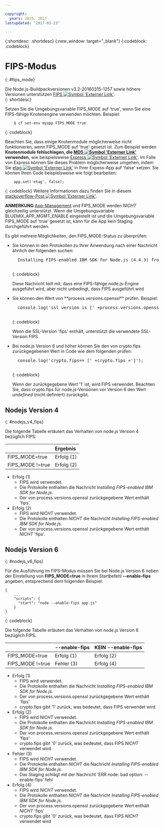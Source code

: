 ```yaml
---

copyright:
  years: 2015, 2017
lastupdated: "2017-03-23"

---
```


{:shortdesc: .shortdesc}
{:new_window: target="_blank"}
{:codeblock: .codeblock}

# FIPS-Modus
{: #fips_mode}

Die Node.js-Buildpackversionen v3.2-20160315-1257 sowie höhere Versionen unterstützen [FIPS ![Symbol 'Externer Link'](../../icons/launch-glyph.svg "Symbol 'Externer Link'")](https://en.wikipedia.org/wiki/Federal_Information_Processing_Standards).  
{: shortdesc}

Setzen Sie die Umgebungsvariable FIPS_MODE auf 'true', wenn Sie eine FIPS-fähige Knotenengine verwenden möchten.
Beispiel:

```
    $ cf set-env myapp FIPS_MODE true
```
{: codeblock}

Beachten Sie, dass einige Knotenmodule möglicherweise nicht funktionieren, wenn FIPS_MODE auf 'true' gesetzt ist.  Zum Beispiel werden **Knotenmodule fehlschlagen, die [MD5 ![Symbol 'Externer Link'](../../icons/launch-glyph.svg "Symbol 'Externer Link'")](https://en.wikipedia.org/wiki/MD5) verwenden,** wie beispielsweise [Express ![Symbol 'Externer Link'](../../icons/launch-glyph.svg "Symbol 'Externer Link'")](http://expressjs.com/). Im Falle von Express können Sie dieses Problem möglicherweise umgehen, indem Sie [etag ![Symbol 'Externer Link'](../../icons/launch-glyph.svg "Symbol 'Externer Link'")](http://expressjs.com/en/api.html) in Ihrer
Expess-App auf 'false' setzen. Sie können Ihren Code beispielsweise wie folgt bearbeiten:
```
    app.set('etag', false);
```
{: codeblock}
Weitere Informationen dazu finden Sie in diesem [stackoverflow-Post ![Symbol 'Externer Link'](../../icons/launch-glyph.svg "Symbol 'Externer Link'")](http://stackoverflow.com/questions/15191511/disable-etag-header-in-express-node-js).

**ANMERKUNG** [App-Management](/docs/manageapps/app_mng.html) und FIPS_MODE werden *NICHT* gleichzeitig unterstützt.  Wenn die Umgebungsvariable BLUEMIX_APP_MGMT_ENABLE eingestellt ist und die Umgebungsvariable FIPS_MODE auf 'true' gesetzt ist, kann für die App kein Staging durchgeführt werden.

Es gibt mehrere Möglichkeiten, den FIPS_MODE-Status zu überprüfen:
<ul>
<li> Sie können in den Protokollen zu Ihrer Anwendung nach einer Nachricht ähnlich der folgenden suchen:     

  <pre>
  Installing FIPS-enabled IBM SDK for Node.js (4.4.3) from cache
  </pre>
  {: codeblock}

Diese Nachricht teilt mit, dass eine FIPS-fähige node.js-Engine ausgeführt wird, aber nicht unbedingt, dass FIPS ausgeführt wird
</li>

<li> Sie können den Wert von **process.versions.openssl** prüfen. Beispiel:

  <pre>
  console.log('ssl version is [' +process.versions.openssl +']');
  </pre>
  {: codeblock}

Wenn die SSL-Version 'fips' enthält, unterstützt die verwendete SSL-Version FIPS.  
</li>

<li> Bei node.js Version 6 und höher können Sie den von crypto.fips zurückgegebenen Wert in Code wie dem folgenden prüfen:

  <pre>
  console.log('crypto.fips== [' +crypto.fips +']');
  </pre>
  {: codeblock}

Wenn der zurückgegebene Wert '1' ist, wird FIPS verwendet. Beachten Sie, dass crypto.fips für node.js-Versionen vor Version 6 den Wert *undefined* (nicht definiert) zurückgibt.
</li>
</ul>

## Nodejs Version 4
{: #nodejs_v4_fips}

Die folgende Tabelle erläutert das Verhalten von node.js Version 4 bezüglich FIPS:

|                 | Ergebnis        |
| :-------------- | :------------ |
|FIPS_MODE=true   |Erfolg (1)    |
|FIPS_MODE !=true |Erfolg (2)    |

* Erfolg (1)
  * FIPS wird verwendet.
  * Die Protokolle enthalten die Nachricht *Installing FIPS-enabled IBM SDK for Node.js*.
  * Der von process.versions.openssl zurückgegebene Wert enthält 'fips'.
* Erfolg (2)
  * FIPS wird *NICHT* verwendet.
  * Die Protokolle enthalten *NICHT* die Nachricht *Installing FIPS-enabled IBM SDK for Node.js*.
  * Der von process.versions.openssl zurückgegebene Wert enthält *NICHT* 'fips'.

## Nodejs Version 6
{: #nodejs_v6_fips}

Für die Ausführung im FIPS-Modus müssen Sie bei Node.js Version 6 neben der Einstellung von **FIPS_MODE=true** in Ihrem Startbefehl **--enable-fips** angeben, entsprechend dem folgenden Beispiel:
```
{
    ...   
    "scripts": {
      "start": "node --enable-fips app.js"
    }
}
```
{: codeblock}

Die folgende Tabelle erläutert das Verhalten von node.js Version 6 bezüglich FIPS.

|                 |--enable-fips  |KEIN --enable-fips |
| :-------------- | :------------ | :-------------- |
|FIPS_MODE=true   |Erfolg (1)    |Erfolg (2)      |
|FIPS_MODE !=true |Fehler (3)    |Erfolg (4)      |

* Erfolg (1)
  * FIPS wird verwendet.
  * Die Protokolle enthalten die Nachricht *Installing FIPS-enabled IBM SDK for Node.js*.
  * Der von process.versions.openssl zurückgegebene Wert enthält 'fips'
  * crypto.fips gibt '1' zurück, was bedeutet, dass FIPS verwendet wird
* Erfolg (2)
  * FIPS wird *NICHT* verwendet.
  * Die Protokolle enthalten die Nachricht *Installing FIPS-enabled IBM SDK for Node.js*.
  * Der von process.versions.openssl zurückgegebene Wert enthält 'fips'
  * crypto.fips gibt '0' zurück, was bedeutet, dass FIPS *NICHT* verwendet wird
* Fehler (3)
  * FIPS wird *NICHT* verwendet.
  * Die Protokolle enthalten *NICHT* die Nachricht *Installing FIPS-enabled IBM SDK for Node.js*.
  * Das Staging schlägt mit der Nachricht 'ERR node: bad option: --enable-fips' fehl
* Erfolg (4)
  * FIPS wird *NICHT* verwendet.
  * Die Protokolle enthalten *NICHT* die Nachricht *Installing FIPS-enabled IBM SDK for Node.js*.
  * Der von process.versions.openssl zurückgegebene Wert enthält *NICHT* 'fips'
  * crypto.fips gibt '0' zurück, was bedeutet, dass FIPS *NICHT* verwendet wird
